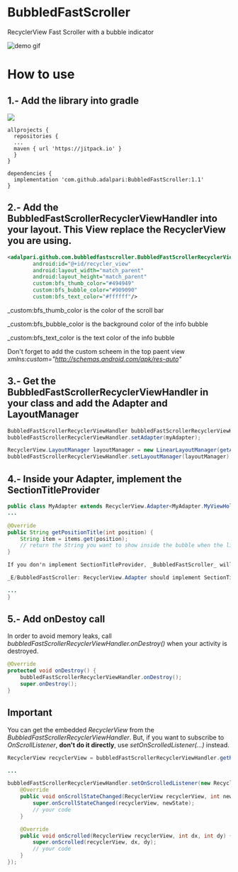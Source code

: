 # BubbledFastScroller

RecyclerView Fast Scroller with a bubble indicator

![demo gif]()

# How to use

## 1.- Add the library into gradle

[![](https://jitpack.io/v/adalpari/BubbledFastScroller.svg)](https://jitpack.io/#adalpari/BubbledFastScroller)


```
allprojects {
  repositories {
  ...
  maven { url 'https://jitpack.io' }
  }
}
```

```
dependencies {
  implementation 'com.github.adalpari:BubbledFastScroller:1.1'
}
```

## 2.- Add the BubbledFastScrollerRecyclerViewHandler into your layout. This View replace the RecyclerView you are using.

```xml
<adalpari.github.com.bubbledfastscroller.BubbledFastScrollerRecyclerViewHandler
        android:id="@+id/recycler_view"
        android:layout_width="match_parent"
        android:layout_height="match_parent"
        custom:bfs_thumb_color="#494949"
        custom:bfs_bubble_color="#909090"
        custom:bfs_text_color="#ffffff"/>
```

_custom:bfs_thumb_color is the color of the scroll bar

_custom:bfs_bubble_color is the background color of the info bubble

_custom:bfs_text_color is the text color of the info bubble

Don't forget to add the custom scheem in the top paent view _xmlns:custom="http://schemas.android.com/apk/res-auto"_

## 3.- Get the BubbledFastScrollerRecyclerViewHandler in your class and add the Adapter and LayoutManager

```java
BubbledFastScrollerRecyclerViewHandler bubbledFastScrollerRecyclerViewHandler = findViewById(R.id.recycler_view);
bubbledFastScrollerRecyclerViewHandler.setAdapter(myAdapter);

RecyclerView.LayoutManager layoutManager = new LinearLayoutManager(getApplicationContext());
bubbledFastScrollerRecyclerViewHandler.setLayoutManager(layoutManager);
```

## 4.- Inside your Adapter, implement the SectionTitleProvider

```java
public class MyAdapter extends RecyclerView.Adapter<MyAdapter.MyViewHolder> implements SectionTitleProvider {
...

@Override
public String getPositionTitle(int position) {
    String item = items.get(position);
    // return the String you want to show inside the bubble when the list reach the position
}

If you don'n implement SectionTitleProvider, _BubbledFastScroller_ will work without show any bubble at all. An error message in logcal will be shown: 

_E/BubbledFastScroller: RecyclerView.Adapter should implement SectionTitleProvider in order to show section bubble_

...
}
```

## 5.- Add onDestoy call

In order to avoid memory leaks, call _bubbledFastScrollerRecyclerViewHandler.onDestroy()_ when your activity is destroyed.

```java
@Override
protected void onDestroy() {
    bubbledFastScrollerRecyclerViewHandler.onDestroy();
    super.onDestroy();
}
```

## Important
You can get the embedded _RecyclerView_ from the _BubbledFastScrollerRecyclerViewHandler_. But, if you want to subscribe to _OnScrollListener_, __don't do it directly__, use _setOnScrolledListener(...)_ instead.

```java
RecyclerView recyclerView = bubbledFastScrollerRecyclerViewHandler.getRecyclerView();

...

bubbledFastScrollerRecyclerViewHandler.setOnScrolledListener(new RecyclerView.OnScrollListener() {
    @Override
    public void onScrollStateChanged(RecyclerView recyclerView, int newState) {
        super.onScrollStateChanged(recyclerView, newState);
        // your code
    }

    @Override
    public void onScrolled(RecyclerView recyclerView, int dx, int dy) {
        super.onScrolled(recyclerView, dx, dy);
        // your code
    }
});
```
